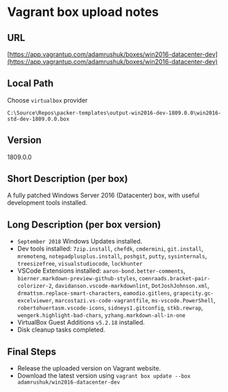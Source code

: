 # Vagrant box upload notes

## URL

[https://app.vagrantup.com/adamrushuk/boxes/win2016-datacenter-dev](https://app.vagrantup.com/adamrushuk/boxes/win2016-datacenter-dev)

## Local Path

Choose `virtualbox` provider

`C:\Source\Repos\packer-templates\output-win2016-dev-1809.0.0\win2016-std-dev-1809.0.0.box`

## Version

1809.0.0

## Short Description (per box)

A fully patched Windows Server 2016 (Datacenter) box, with useful development tools installed.

## Long Description (per box version)

- `September 2018` Windows Updates installed.
- Dev tools installed:
`7zip.install`, 
`chefdk`, 
`cmdermini`, 
`git.install`, 
`mremoteng`, 
`notepadplusplus.install`, 
`poshgit`, 
`putty`, 
`sysinternals`, 
`treesizefree`, 
`visualstudiocode`, 
`lockhunter`
- VSCode Extensions installed: 
`aaron-bond.better-comments`, 
`bierner.markdown-preview-github-styles`, 
`coenraads.bracket-pair-colorizer-2`, 
`davidanson.vscode-markdownlint`, 
`DotJoshJohnson.xml`, 
`drmattsm.replace-smart-characters`, 
`eamodio.gitlens`, 
`grapecity.gc-excelviewer`, 
`marcostazi.vs-code-vagrantfile`, 
`ms-vscode.PowerShell`, 
`robertohuertasm.vscode-icons`, 
`sidneys1.gitconfig`, 
`stkb.rewrap`, 
`wengerk.highlight-bad-chars`, 
`yzhang.markdown-all-in-one`
- VirtualBox Guest Additions `v5.2.18` installed.
- Disk cleanup tasks completed.

## Final Steps

- Release the uploaded version on Vagrant website.
- Download the latest version using `vagrant box update --box adamrushuk/win2016-datacenter-dev`
